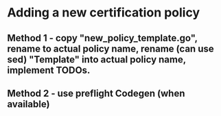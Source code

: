# Adding a new certification policy

## Method 1 - copy "new_policy_template.go", rename to actual policy name, rename (can use sed) "Template" into actual policy name, implement TODOs.

## Method 2 - use preflight Codegen (when available)

